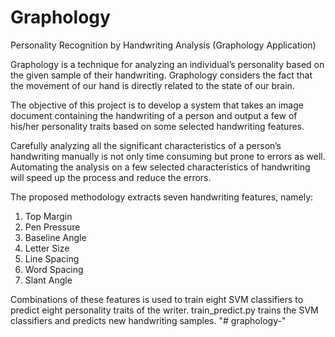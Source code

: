 # Graphology
Personality Recognition by Handwriting Analysis (Graphology Application)

Graphology is a technique for analyzing an individual’s personality based on the given sample of their handwriting. Graphology considers the fact that the movement of our hand is directly related to the state of our brain.

The objective of this project is to develop a system that takes an image document containing the handwriting of a person and output a few of his/her personality traits based on some selected handwriting features. 

Carefully analyzing all the significant characteristics of a person’s handwriting manually is not only time consuming but prone to errors as well. Automating the analysis on a few selected characteristics of handwriting will speed up the process and reduce the errors.

The proposed methodology extracts seven handwriting features, namely:

1. Top Margin
2. Pen Pressure
3. Baseline Angle
4. Letter Size
5. Line Spacing
6. Word Spacing 
7. Slant Angle

Combinations of these features is used to train eight SVM classifiers to predict eight personality traits of the writer. train_predict.py trains the SVM classifiers and predicts new handwriting samples.
"# graphology-" 
